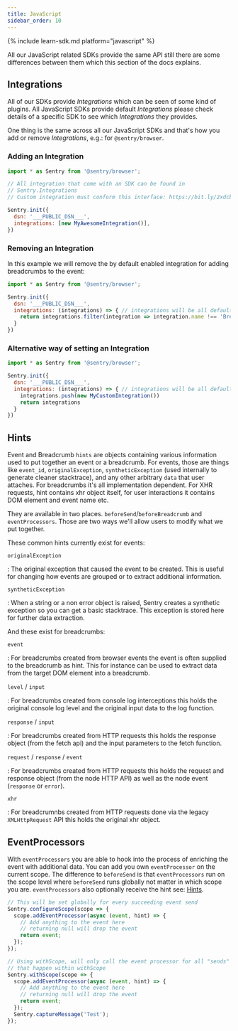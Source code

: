 ```yaml
---
title: JavaScript
sidebar_order: 10
---
```


{% include learn-sdk.md platform="javascript" %}

All our JavaScript related SDKs provide the same API still there are some differences between them
which this section of the docs explains.

## Integrations

All of our SDKs provide _Integrations_ which can be seen of some kind of plugins. All JavaScript SDKs provide default _Integrations_ please check  details of a specific SDK to see which _Integrations_ they provides.

One thing is the same across all our JavaScript SDKs and that's how you add or remove _Integrations_, e.g.: for `@sentry/browser`.

### Adding an Integration

```javascript
import * as Sentry from '@sentry/browser';

// All integration that come with an SDK can be found in 
// Sentry.Integrations
// Custom integration must conform this interface: https://bit.ly/2xdcbAR

Sentry.init({
  dsn: '___PUBLIC_DSN___',
  integrations: [new MyAwesomeIntegration()],
})
```

### Removing an Integration

In this example we will remove the by default enabled integration for adding breadcrumbs to the event:

```javascript
import * as Sentry from '@sentry/browser';

Sentry.init({
  dsn: '___PUBLIC_DSN___',
  integrations: (integrations) => { // integrations will be all default integrations
    return integrations.filter(integration => integration.name !== 'Breadcrumbs');
  }
})
```

### Alternative way of setting an Integration

```javascript
import * as Sentry from '@sentry/browser';

Sentry.init({
  dsn: '___PUBLIC_DSN___',
  integrations: (integrations) => { // integrations will be all default integrations
    integrations.push(new MyCustomIntegration())
    return integrations
  }
})
```

## Hints

Event and Breadcrumb `hints` are objects containing various information used to put together an event or a breadcrumb. For events, those are things like `event_id`, `originalException`, `syntheticException` (used internally to generate cleaner stacktrace), and any other arbitrary `data` that user attaches. For breadcrumbs it's all implementation dependent. For XHR requests, hint contains xhr object itself, for user interactions it contains DOM element and event name etc.

They are available in two places. `beforeSend`/`beforeBreadcrumb` and `eventProcessors`. Those are two ways we'll allow users to modify what we put together.

These common hints currently exist for events:

`originalException`

: The original exception that caused the event to be created.  This is useful for changing how events
  are grouped or to extract additional information.

`syntheticException`

: When a string or a non error object is raised, Sentry creates a synthetic exception so you can get a
  basic stacktrace.  This exception is stored here for further data extraction.

And these exist for breadcrumbs:

`event`

: For breadcrumbs created from browser events the event is often supplied to the breadcrumb as hint.  This
  for instance can be used to extract data from the target DOM element into a breadcrumb.

`level` / `input`

: For breadcrumbs created from console log interceptions this holds the original console log level and the
  original input data to the log function.

`response` / `input`

: For breadcrumbs created from HTTP requests this holds the response object
  (from the fetch api) and the input parameters to the fetch function.

`request` / `response` / `event`

: For breadcrumbs created from HTTP requests this holds the request and response object
  (from the node HTTP API) as well as the node event (`response` or `error`).

`xhr`

: For breadcrumnbs created from HTTP requests done via the legacy `XMLHttpRequest` API this holds
  the original xhr object.

## EventProcessors

With `eventProcessors` you are able to hook into the process of enriching the event with additional data.
You can add you own `eventProcessor` on the current scope. The difference to `beforeSend` is that
`eventProcessors` run on the scope level where `beforeSend` runs globally not matter in which scope you are.
`eventProcessors` also optionally receive the hint see: [Hints](#hints).

```javascript
// This will be set globally for every succeeding event send
Sentry.configureScope(scope => {
  scope.addEventProcessor(async (event, hint) => {
    // Add anything to the event here
    // returning null will drop the event
    return event;
  });
});

// Using withScope, will only call the event processor for all "sends"
// that happen within withScope
Sentry.withScope(scope => {
  scope.addEventProcessor(async (event, hint) => {
    // Add anything to the event here
    // returning null will drop the event
    return event;
  });
  Sentry.captureMessage('Test');
});
```
